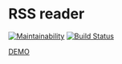 # RSS reader

[![Maintainability](https://api.codeclimate.com/v1/badges/9218b75ced8b60d31054/maintainability)](https://codeclimate.com/github/eidolonzx/project-lvl3-s452/maintainability)  [![Build Status](https://travis-ci.org/eidolonzx/project-lvl3-s452.svg?branch=master)](https://travis-ci.org/eidolonzx/project-lvl3-s452)

[DEMO](http://heavenly-quartz.surge.sh/)